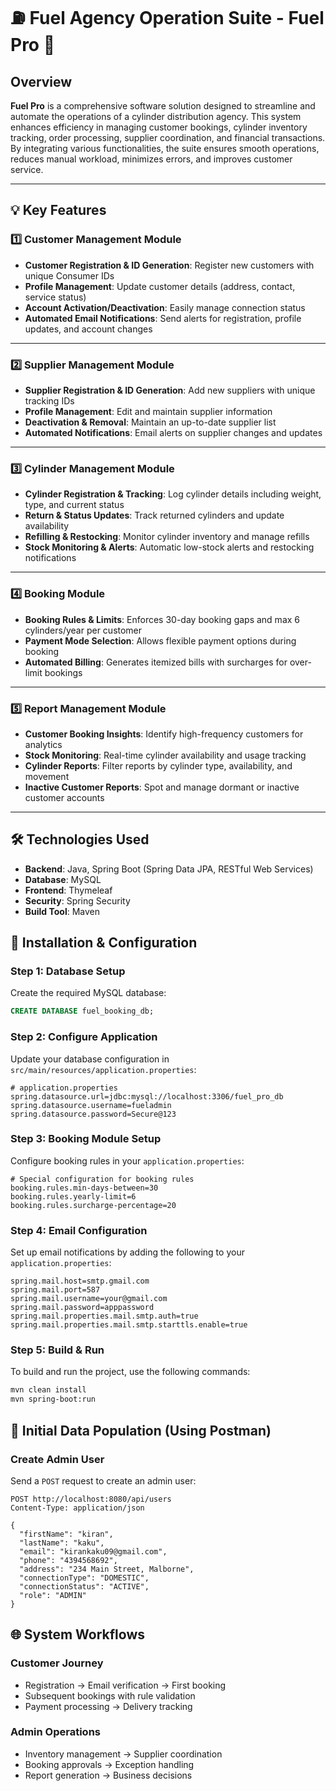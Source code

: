 # ⛽ Fuel Agency Operation Suite - Fuel Pro 🚀

## Overview

**Fuel Pro** is a comprehensive software solution designed to streamline and automate the operations of a cylinder distribution agency. This system enhances efficiency in managing customer bookings, cylinder inventory tracking, order processing, supplier coordination, and financial transactions. By integrating various functionalities, the suite ensures smooth operations, reduces manual workload, minimizes errors, and improves customer service.

---
## 💡 Key Features

### 1️⃣ Customer Management Module
- **Customer Registration & ID Generation**: Register new customers with unique Consumer IDs  
-  **Profile Management**: Update customer details (address, contact, service status)  
- **Account Activation/Deactivation**: Easily manage connection status  
-  **Automated Email Notifications**: Send alerts for registration, profile updates, and account changes  

---

### 2️⃣ Supplier Management Module
-  **Supplier Registration & ID Generation**: Add new suppliers with unique tracking IDs  
-  **Profile Management**: Edit and maintain supplier information  
-  **Deactivation & Removal**: Maintain an up-to-date supplier list  
-  **Automated Notifications**: Email alerts on supplier changes and updates  

---

### 3️⃣ Cylinder Management Module
-  **Cylinder Registration & Tracking**: Log cylinder details including weight, type, and current status  
-  **Return & Status Updates**: Track returned cylinders and update availability  
-  **Refilling & Restocking**: Monitor cylinder inventory and manage refills  
-  **Stock Monitoring & Alerts**: Automatic low-stock alerts and restocking notifications  

---

### 4️⃣ Booking Module
- **Booking Rules & Limits**: Enforces 30-day booking gaps and max 6 cylinders/year per customer  
- **Payment Mode Selection**: Allows flexible payment options during booking  
- **Automated Billing**: Generates itemized bills with surcharges for over-limit bookings  

---

### 5️⃣ Report Management Module
- **Customer Booking Insights**: Identify high-frequency customers for analytics  
- **Stock Monitoring**: Real-time cylinder availability and usage tracking  
- **Cylinder Reports**: Filter reports by cylinder type, availability, and movement  
- **Inactive Customer Reports**: Spot and manage dormant or inactive customer accounts  

---
## 🛠️ Technologies Used

- **Backend**: Java, Spring Boot (Spring Data JPA, RESTful Web Services)  
- **Database**: MySQL  
- **Frontend**: Thymeleaf  
- **Security**: Spring Security  
- **Build Tool**: Maven

## 🚀 Installation & Configuration

### Step 1: Database Setup
Create the required MySQL database:

```sql
CREATE DATABASE fuel_booking_db;
```

### Step 2: Configure Application

Update your database configuration in `src/main/resources/application.properties`:

```properties
# application.properties
spring.datasource.url=jdbc:mysql://localhost:3306/fuel_pro_db
spring.datasource.username=fueladmin
spring.datasource.password=Secure@123

```

### Step 3: Booking Module Setup

Configure booking rules in your `application.properties`:

```properties
# Special configuration for booking rules
booking.rules.min-days-between=30
booking.rules.yearly-limit=6
booking.rules.surcharge-percentage=20
```

### Step 4: Email Configuration

Set up email notifications by adding the following to your `application.properties`:

```properties
spring.mail.host=smtp.gmail.com
spring.mail.port=587
spring.mail.username=your@gmail.com
spring.mail.password=apppassword
spring.mail.properties.mail.smtp.auth=true
spring.mail.properties.mail.smtp.starttls.enable=true
```
### Step 5: Build & Run

To build and run the project, use the following commands:

```bash
mvn clean install
mvn spring-boot:run
```

## 🔧 Initial Data Population (Using Postman)

### Create Admin User

Send a `POST` request to create an admin user:

```http
POST http://localhost:8080/api/users
Content-Type: application/json

{
  "firstName": "kiran",
  "lastName": "kaku",
  "email": "kirankaku09@gmail.com",
  "phone": "4394568692",
  "address": "234 Main Street, Malborne",
  "connectionType": "DOMESTIC",
  "connectionStatus": "ACTIVE",
  "role": "ADMIN"
}
```
## 🌐 System Workflows

### Customer Journey
- Registration → Email verification → First booking  
- Subsequent bookings with rule validation  
- Payment processing → Delivery tracking  

### Admin Operations
- Inventory management → Supplier coordination  
- Booking approvals → Exception handling  
- Report generation → Business decisions  


